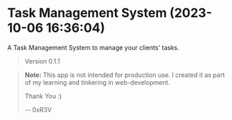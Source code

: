 # Task Management System (2023-10-06 16:36:04)

A Task Management System to manage your clients' tasks.

> Version 0.1.1

> **Note:** This app is not intended for production use.
> I created it as part of my learning and tinkering in web-development.
>
> Thank You :)
>
> -- 0xR3V

